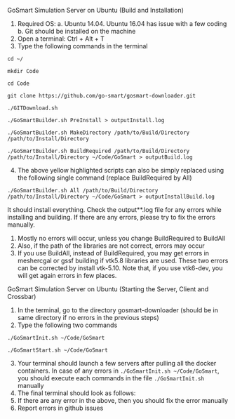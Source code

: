 GoSmart Simulation Server on Ubuntu (Build and Installation)
1.	Required OS: 
a.	Ubuntu 14.04. Ubuntu 16.04 has issue with a few coding
b.	Git should be installed on the machine
2.	Open a terminal: Ctrl + Alt + T
3.	Type the following commands in the terminal

`cd ~/`

`mkdir Code`

`cd Code`

`git clone https://github.com/go-smart/gosmart-downloader.git`

`./GITDownload.sh`

`./GoSmartBuilder.sh PreInstall > outputInstall.log`

`./GoSmartBuilder.sh MakeDirectory /path/to/Build/Directory /path/to/Install/Directory`

`./GoSmartBuilder.sh BuildRequired /path/to/Build/Directory /path/to/Install/Directory ~/Code/GoSmart > outputBuild.log`

4.	The above yellow highlighted scripts can also be simply replaced using the following single command (replace BuildRequired by All)

`./GoSmartBuilder.sh All /path/to/Build/Directory /path/to/Install/Directory ~/Code/GoSmart > outputInstallBuild.log`

It should install everything. Check the output**.log file for any errors while installing and building. If there are any errors, please try to fix the errors manually. 
1.	Mostly no errors will occur, unless you change BuildRequired to BuildAll
2.	Also, if the path of the libraries are not correct, errors may occur
3.	If you use BuildAll, instead of BuildRequired, you may get errors in meshercgal or gssf building if vtk5.8 libraries are used. These two errors can be corrected by install vtk-5.10. Note that, if you use vtk6-dev, you will get again errors in few places.

GoSmart Simulation Server on Ubuntu (Starting the Server, Client and Crossbar)
1.	In the terminal, go to the directory gosmart-downloader (should be in same directory if no errors in the previous steps)
2.	Type the following two commands

`./GoSmartInit.sh ~/Code/GoSmart`

`./GoSmartStart.sh ~/Code/GoSmart`

3.	Your terminal should launch a few servers after pulling all the docker containers. In case of any errors in `./GoSmartInit.sh ~/Code/GoSmart`, you should execute each commands in the file `./GoSmartInit.sh` manually
4.	The final terminal should look as follows: 
5.	If there are any error in the above, then you should fix the error manually
6.	Report errors in github issues
